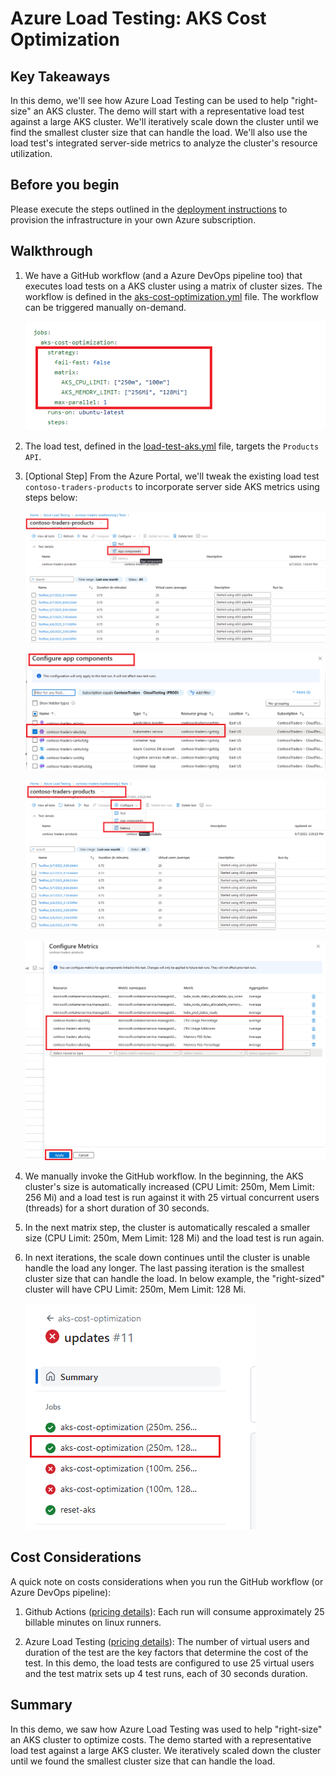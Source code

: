 # Azure Load Testing: AKS Cost Optimization

## Key Takeaways

In this demo, we'll see how Azure Load Testing can be used to help "right-size" an AKS cluster. The demo will start with a representative load test against a large AKS cluster. We'll iteratively scale down the cluster until we find the smallest cluster size that can handle the load. We'll also use the load test's integrated server-side metrics to analyze the cluster's resource utilization.

## Before you begin

Please execute the steps outlined in the [deployment instructions](../../docs/deployment-instructions.md) to provision the infrastructure in your own Azure subscription.

## Walkthrough

1. We have a GitHub workflow (and a Azure DevOps pipeline too) that executes load tests on a AKS cluster using a matrix of cluster sizes. The workflow is defined in the [aks-cost-optimization.yml](../../.github/workflows/aks-cost-optimization.yml) file. The workflow can be triggered manually on-demand.

   ![aks cost optimization](./media/aks-cost-optimization-0.png)


2. The load test, defined in the [load-test-aks.yml](../../.github/workflows/load-test-aks.yml) file, targets the `Products API`.

3. [Optional Step] From the Azure Portal, we'll tweak the existing load test `contoso-traders-products` to incorporate server side AKS metrics using steps below:

   ![aks cost optimization](./media/aks-cost-optimization-1.png)

   ![aks cost optimization](./media/aks-cost-optimization-2.png)

   ![aks cost optimization](./media/aks-cost-optimization-3.png)

   ![aks cost optimization](./media/aks-cost-optimization-4.png)

4. We manually invoke the GitHub workflow. In the beginning, the AKS cluster's size is automatically increased (CPU Limit: 250m, Mem Limit: 256 Mi) and a load test is run against it with 25 virtual concurrent users (threads) for a short duration of 30 seconds.

5. In the next matrix step, the cluster is automatically rescaled a smaller size (CPU Limit: 250m, Mem Limit: 128 Mi) and the load test is run again.

6. In next iterations, the scale down continues until the cluster is unable handle the load any longer. The last passing iteration is the smallest cluster size that can handle the load. In below example, the "right-sized" cluster will have CPU Limit: 250m, Mem Limit: 128 Mi.

   ![aks cost optimization](./media/aks-cost-optimization-5.png)

## Cost Considerations

A quick note on costs considerations when you run the GitHub workflow (or Azure DevOps pipeline):

1. Github Actions ([pricing details](https://docs.github.com/en/billing/managing-billing-for-github-actions/about-billing-for-github-actions#included-storage-and-minutes)): Each run will consume approximately 25 billable minutes on linux runners.

2. Azure Load Testing ([pricing details](https://azure.microsoft.com/pricing/details/load-testing/)): The number of virtual users and duration of the test are the key factors that determine the cost of the test. In this demo, the load tests are configured to use 25 virtual users and the test matrix sets up 4 test runs, each of 30 seconds duration.

## Summary

In this demo, we saw how Azure Load Testing was used to help "right-size" an AKS cluster to optimize costs. The demo started with a representative load test against a large AKS cluster. We iteratively scaled down the cluster until we found the smallest cluster size that can handle the load.
